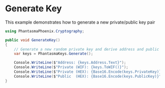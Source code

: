 # Generate Key

This example demonstrates how to generate a new private/public key pair

```csharp
using PhantasmaPhoenix.Cryptography;

public void GenerateKey()
{
	// Generate a new random private key and derive address and public key
	var keys = PhantasmaKeys.Generate();

	Console.WriteLine($"Address: {keys.Address.Text}");
	Console.WriteLine($"Private (WIF): {keys.ToWIF()}");
	Console.WriteLine($"Private (HEX): {Base16.Encode(keys.PrivateKey)}");
	Console.WriteLine($"Public  (HEX): {Base16.Encode(keys.PublicKey)}");
}
```
